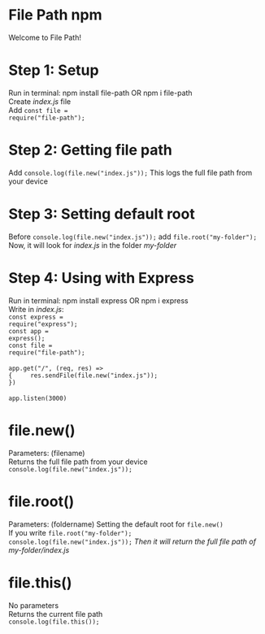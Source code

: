 # File Path npm
Welcome to File Path!

# Step 1: Setup
Run in terminal: npm install file-path OR npm i file-path
<br>
Create <i>index.js</i> file
<br>
Add <code>const file = require("file-path");</code>

# Step 2: Getting file path
Add <code>console.log(file.new("index.js"));</code> This logs the full file path from your device

# Step 3: Setting default root
Before <code>console.log(file.new("index.js"));</code> add <code>file.root("my-folder");</code> Now, it will look for <i>index.js</i> in the folder <i>my-folder</i>

# Step 4: Using with Express
Run in terminal: npm install express OR npm i express
<br>
Write in <i>index.js</i>:<br><code>const express = require("express");</code><br><code>const app = express();</code><br><code>const file = require("file-path");</code><br><br><code>app.get("/", (req, res) => {
‎ ‎ ‎ ‎ res.sendFile(file.new("index.js"));
})</code><br><br><code>app.listen(3000)</code>

# file.new()
Parameters: (filename)
<br>
Returns the full file path from your device
<br>
<code>console.log(file.new("index.js"));</code>

# file.root()
Parameters: (foldername)
Setting the default root for <code>file.new()</code>
<br>
If you write <code>file.root("my-folder");</code><br><code>console.log(file.new("index.js"));</code> <i>Then it will return the full file path of my-folder/index.js</i>

# file.this()
No parameters
<br>
Returns the current file path
<br>
<code>console.log(file.this());</code>
